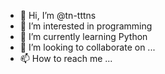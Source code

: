 - 👋 Hi, I’m @tn-tttns
- 👀 I’m interested in programming
- 🌱 I’m currently learning Python
- 💞️ I’m looking to collaborate on ...
- 📫 How to reach me ...
